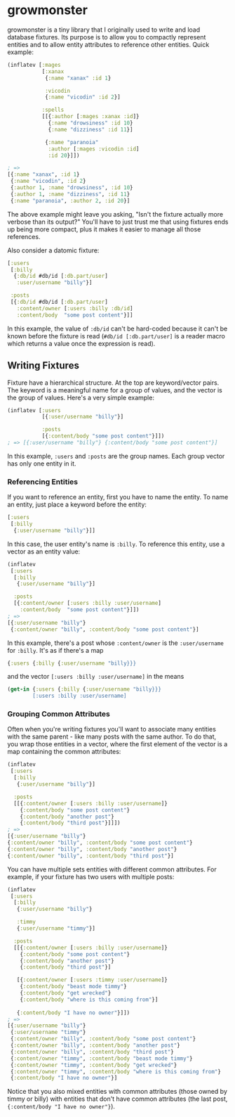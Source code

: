 # growmonster

growmonster is a tiny library that I originally used to write and load
database fixtures. Its purpose is to allow you to compactly represent
entities and to allow entity attributes to reference other
entities. Quick example:

```clojure
(inflatev [:mages
           [:xanax
            {:name "xanax" :id 1}

            :vicodin
            {:name "vicodin" :id 2}]

           :spells
           [[{:author [:mages :xanax :id]}
             {:name "drowsiness" :id 10}
             {:name "dizziness" :id 11}]

            {:name "paranoia"
             :author [:mages :vicodin :id]
             :id 20}]])

; =>
[{:name "xanax", :id 1}
 {:name "vicodin", :id 2}
 {:author 1, :name "drowsiness", :id 10}
 {:author 1, :name "dizziness", :id 11}
 {:name "paranoia", :author 2, :id 20}]
```

The above example might leave you asking, "Isn't the fixture actually
more verbose than its output?" You'll have to just trust me that using
fixtures ends up being more compact, plus it makes it easier to manage
all those references.

Also consider a datomic fixture:

```clojure
[:users
 [:billy
  {:db/id #db/id [:db.part/user]
   :user/username "billy"}]

 :posts
 [{:db/id #db/id [:db.part/user]
   :content/owner [:users :billy :db/id]
   :content/body  "some post content"}]]
```

In this example, the value of `:db/id` can't be hard-coded because it
can't be known before the fixture is read (`#db/id [:db.part/user]` is
a reader macro which returns a value once the expression is read).

## Writing Fixtures

Fixture have a hierarchical structure. At the top are keyword/vector
pairs. The keyword is a meaningful name for a group of values, and the
vector is the group of values. Here's a very simple example:

```clojure
(inflatev [:users
           [{:user/username "billy"}]

           :posts
           [{:content/body "some post content"}]])
; => [{:user/username "billy"} {:content/body "some post content"}]
```

In this example, `:users` and `:posts` are the group names. Each group
vector has only one entity in it.

### Referencing Entities

If you want to reference an entity, first you have to name the
entity. To name an entity, just place a keyword before the entity:

```clojure
[:users
 [:billy
  {:user/username "billy"}]]
```

In this case, the user entity's name is `:billy`. To reference this
entity, use a vector as an entity value:

```clojure
(inflatev
 [:users
  [:billy
   {:user/username "billy"}]

  :posts
  [{:content/owner [:users :billy :user/username]
    :content/body  "some post content"}]])
; =>
[{:user/username "billy"}
 {:content/owner "billy", :content/body "some post content"}]
```

In this example, there's a post whose `:content/owner` is the
`:user/username` for `:billy`. It's as if there's a map

```clojure
{:users {:billy {:user/username "billy}}}
```

and the vector `[:users :billy :user/username]` in the means

```clojure
(get-in {:users {:billy {:user/username "billy}}}
        [:users :billy :user/username]
```

### Grouping Common Attributes

Often when you're writing fixtures you'll want to associate many
entities with the same parent - like many posts with the same
author. To do that, you wrap those entities in a vector, where the
first element of the vector is a map containing the common attributes:


```clojure
(inflatev
 [:users
  [:billy
   {:user/username "billy"}]

  :posts
  [[{:content/owner [:users :billy :user/username]}
    {:content/body "some post content"}
    {:content/body "another post"}
    {:content/body "third post"}]]])
; =>
[{:user/username "billy"}
{:content/owner "billy", :content/body "some post content"}
{:content/owner "billy", :content/body "another post"}
{:content/owner "billy", :content/body "third post"}]
```

You can have multiple sets entities with different common
attributes. For example, if your fixture has two users with multiple
posts:

```clojure
(inflatev
 [:users
  [:billy
   {:user/username "billy"}

   :timmy
   {:user/username "timmy"}]

  :posts
  [[{:content/owner [:users :billy :user/username]}
    {:content/body "some post content"}
    {:content/body "another post"}
    {:content/body "third post"}]

   [{:content/owner [:users :timmy :user/username]}
    {:content/body "beast mode timmy"}
    {:content/body "get wrecked"}
    {:content/body "where is this coming from"}]
    
   {:content/body "I have no owner"}]])
; =>
[{:user/username "billy"}
 {:user/username "timmy"}
 {:content/owner "billy", :content/body "some post content"}
 {:content/owner "billy", :content/body "another post"}
 {:content/owner "billy", :content/body "third post"}
 {:content/owner "timmy", :content/body "beast mode timmy"}
 {:content/owner "timmy", :content/body "get wrecked"}
 {:content/owner "timmy", :content/body "where is this coming from"}
 {:content/body "I have no owner"}]
```

Notice that you also mixed entities with common attributes (those
owned by timmy or billy) with entities that don't have common
attributes (the last post, `{:content/body "I have no owner"}`).
